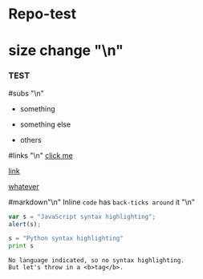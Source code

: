 # Repo-test

# size change "\n"
### TEST

#subs "\n"
* something

- something else
+ others

#links "\n"
[click me](https://www.google.com)

[link](http://www.reddit.com)

[whatever](https://stackoverflow.com)

#markdown"\n"
Inline `code` has `back-ticks around` it
"\n"
```javascript
var s = "JavaScript syntax highlighting";
alert(s);
```
 
```python
s = "Python syntax highlighting"
print s
```
 
```
No language indicated, so no syntax highlighting. 
But let's throw in a <b>tag</b>.
```

